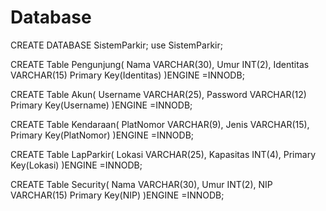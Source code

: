 # Database

CREATE DATABASE SistemParkir;
use SistemParkir;

CREATE Table Pengunjung(
Nama VARCHAR(30),
Umur INT(2),
Identitas VARCHAR(15)
Primary Key(Identitas)
)ENGINE =INNODB;

CREATE Table Akun(
Username VARCHAR(25),
Password VARCHAR(12)
Primary Key(Username)
)ENGINE =INNODB;     

CREATE Table Kendaraan(
PlatNomor VARCHAR(9),
Jenis VARCHAR(15),
Primary Key(PlatNomor)
)ENGINE =INNODB;     

CREATE Table LapParkir(
Lokasi VARCHAR(25),
Kapasitas INT(4),
Primary Key(Lokasi)
)ENGINE =INNODB;

CREATE Table Security(
Nama VARCHAR(30),
Umur INT(2),
NIP VARCHAR(15)
Primary Key(NIP)
)ENGINE =INNODB;  
